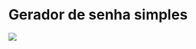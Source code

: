 <!DOCTYPE html>
<html lang ="pt-br">
<head><meta charset= "UTF-8"></head>
<body>	
  <h1> Gerador de senha simples </h1>

  <img src= "https://github.com/RayaneGomes97/Imagens/blob/master/aleatorias/geradorsenha.png">

